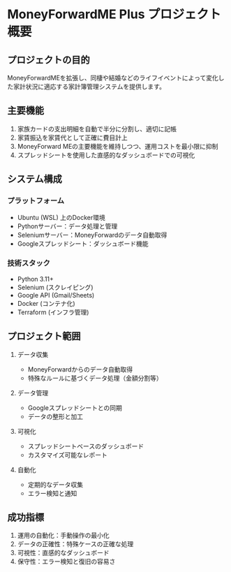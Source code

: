 # MoneyForwardME Plus プロジェクト概要

## プロジェクトの目的
MoneyForwardMEを拡張し、同棲や結婚などのライフイベントによって変化した家計状況に適応する家計簿管理システムを提供します。

## 主要機能
1. 家族カードの支出明細を自動で半分に分割し、適切に記帳
2. 家賃振込を家賃代として正確に費目計上
3. MoneyForward MEの主要機能を維持しつつ、運用コストを最小限に抑制
4. スプレッドシートを使用した直感的なダッシュボードでの可視化

## システム構成
### プラットフォーム
- Ubuntu (WSL) 上のDocker環境
- Pythonサーバー：データ処理と管理
- Seleniumサーバー：MoneyForwardのデータ自動取得
- Googleスプレッドシート：ダッシュボード機能

### 技術スタック
- Python 3.11+
- Selenium (スクレイピング)
- Google API (Gmail/Sheets)
- Docker (コンテナ化)
- Terraform (インフラ管理)

## プロジェクト範囲
1. データ収集
   - MoneyForwardからのデータ自動取得
   - 特殊なルールに基づくデータ処理（金額分割等）

2. データ管理
   - Googleスプレッドシートとの同期
   - データの整形と加工

3. 可視化
   - スプレッドシートベースのダッシュボード
   - カスタマイズ可能なレポート

4. 自動化
   - 定期的なデータ収集
   - エラー検知と通知

## 成功指標
1. 運用の自動化：手動操作の最小化
2. データの正確性：特殊ケースの正確な処理
3. 可視性：直感的なダッシュボード
4. 保守性：エラー検知と復旧の容易さ
